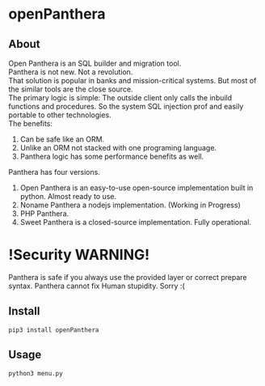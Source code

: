 # openPanthera

## About

Open Panthera is an SQL builder and migration tool. \
Panthera is not new. Not a revolution. \
That solution is popular in banks and mission-critical systems. But most of the similar tools are the close source. \
The primary logic is simple: The outside client only calls the inbuild functions and procedures. So the system SQL injection prof and easily portable to other technologies. \
The benefits:
   1. Can be safe like an ORM.
   2. Unlike an ORM not stacked with one programing language.
   3. Panthera logic has some performance benefits as well.



Panthera has four versions.
   1. Open Panthera is an easy-to-use open-source implementation built in python. Almost ready to use.
   2. Noname Panthera a nodejs implementation. (Working in Progress)
   3. PHP Panthera.
   4. Sweet Panthera is a closed-source implementation. Fully operational.




# !Security WARNING!

Panthera is safe if you always use the provided layer or correct prepare syntax. Panthera cannot fix Human stupidity. Sorry :(


## Install

```
pip3 install openPanthera

```


## Usage

```
python3 menu.py
```
